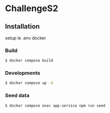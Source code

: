 # ChallengeS2

## Installation

setup le .env docker

### Build

```bash
$ docker compose build
```

### Developments

```bash
$ docker compose up -d
```

### Seed data

```bash
$ docker compose exec app-service npm run seed
```
